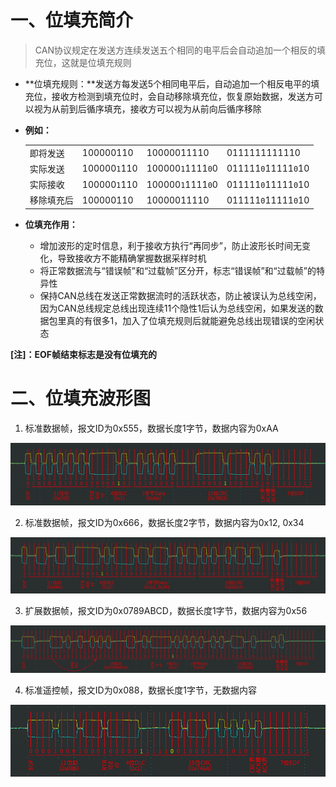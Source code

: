 # 一、位填充简介

>  CAN协议规定在发送方连续发送五个相同的电平后会自动追加一个相反的填充位，这就是位填充规则

* **位填充规则：**发送方每发送5个相同电平后，自动追加一个相反电平的填充位，接收方检测到填充位时，会自动移除填充位，恢复原始数据，发送方可以视为从前到后循序填充，接收方可以视为从前向后循序移除

* **例如：**

  |            |              |                   |                     |
  | ---------- | ------------ | ----------------- | ------------------- |
  | 即将发送   | 100000110    | 10000011110       | 0111111111110       |
  | 实际发送   | 100000`1`110 | 100000`1`1111`0`0 | 011111`0`11111`0`10 |
  | 实际接收   | 100000`1`110 | 100000`1`1111`0`0 | 011111`0`11111`0`10 |
  | 移除填充后 | 100000110    | 10000011110       | 011111`0`11111`0`10 |

* **位填充作用：**
  
  * 增加波形的定时信息，利于接收方执行“再同步”，防止波形长时间无变化，导致接收方不能精确掌握数据采样时机
  * 将正常数据流与“错误帧”和“过载帧”区分开，标志“错误帧”和“过载帧”的特异性
  * 保持CAN总线在发送正常数据流时的活跃状态，防止被误认为总线空闲，因为CAN总线规定总线出现连续11个隐性1后认为总线空闲，如果发送的数据包里真的有很多1，加入了位填充规则后就能避免总线出现错误的空闲状态

**[注]：EOF帧结束标志是没有位填充的**



# 二、位填充波形图

1. 标准数据帧，报文ID为0x555，数据长度1字节，数据内容为0xAA

![image-20250827233308340](./assets/image-20250827233308340.png)



2. 标准数据帧，报文ID为0x666，数据长度2字节，数据内容为0x12, 0x34

![image-20250827233322759](./assets/image-20250827233322759.png)



3. 扩展数据帧，报文ID为0x0789ABCD，数据长度1字节，数据内容为0x56

![image-20250827233355892](./assets/image-20250827233355892.png)



4. 标准遥控帧，报文ID为0x088，数据长度1字节，无数据内容

![image-20250827233405726](./assets/image-20250827233405726.png)



###### 

